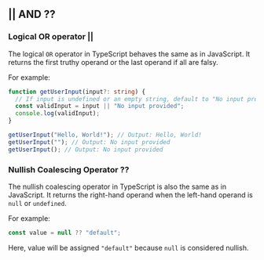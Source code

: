 ## || AND ??

### Logical OR operator ||

The logical `OR` operator in TypeScript behaves the same as in JavaScript. It returns the first truthy operand or the last operand if all are falsy.

For example:

```ts
function getUserInput(input?: string) {
  // If input is undefined or an empty string, default to "No input provided"
  const validInput = input || "No input provided";
  console.log(validInput);
}

getUserInput("Hello, World!"); // Output: Hello, World!
getUserInput(""); // Output: No input provided
getUserInput(); // Output: No input provided
```

### Nullish Coalescing Operator ??

The nullish coalescing operator in TypeScript is also the same as in JavaScript. It returns the right-hand operand when the left-hand operand is `null` or `undefined`.

For example:

```ts
const value = null ?? "default";
```

Here, value will be assigned `"default"` because `null` is considered nullish.
